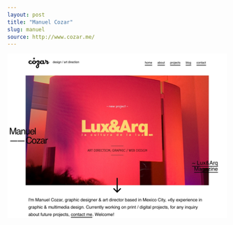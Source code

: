 ```yaml
---
layout: post
title: "Manuel Cozar"
slug: manuel
source: http://www.cozar.me/
---
```


<img src="/screenshots/manuel.jpg">
